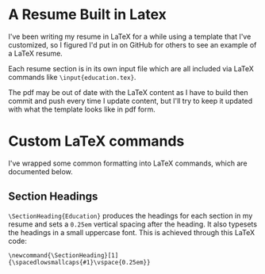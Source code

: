 # A Resume Built in Latex

I've been writing my resume in LaTeX for a while using a template that I've customized, so I figured I'd put in on GitHub for others to see an example of a LaTeX resume.

Each resume section is in its own input file which are all included via LaTeX commands like `\input{education.tex}`.

The pdf may be out of date with the LaTeX content as I have to build then commit and push every time I update content, but I'll try to keep it updated with what the template looks like in pdf form.

# Custom LaTeX commands
I've wrapped some common formatting into LaTeX commands, which are documented below.

## Section Headings
`\SectionHeading{Education}` produces the headings for each section in my resume and sets a `0.25em` vertical spacing after the heading. It also typesets the headings in a small uppercase font. This is achieved through this LaTeX code:

```
\newcommand{\SectionHeading}[1]{\spacedlowsmallcaps{#1}\vspace{0.25em}}
```
